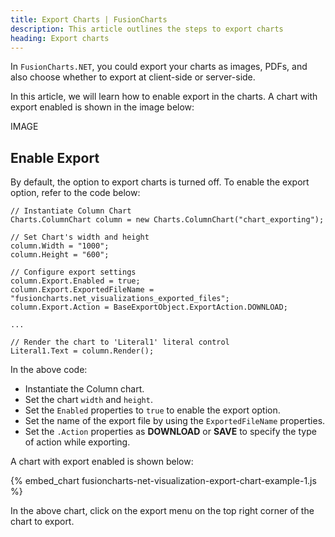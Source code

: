 ```yaml
---
title: Export Charts | FusionCharts
description: This article outlines the steps to export charts
heading: Export charts
---
```


In `FusionCharts.NET`, you could export your charts as images, PDFs, and also choose whether to export at client-side or server-side.

In this article, we will learn how to enable export in the charts. A chart with export enabled is shown in the image below:

IMAGE

## Enable Export

By default, the option to export charts is turned off. To enable the export option, refer to the code below:

```
// Instantiate Column Chart
Charts.ColumnChart column = new Charts.ColumnChart("chart_exporting");

// Set Chart's width and height
column.Width = "1000";
column.Height = "600";

// Configure export settings
column.Export.Enabled = true;
column.Export.ExportedFileName = "fusioncharts.net_visualizations_exported_files";
column.Export.Action = BaseExportObject.ExportAction.DOWNLOAD;

...

// Render the chart to 'Literal1' literal control
Literal1.Text = column.Render();
```

In the above code:

* Instantiate the Column chart.
* Set the chart `width` and `height`.
* Set the `Enabled` properties to `true` to enable the export option.
* Set the name of the export file by using the `ExportedFileName` properties.
* Set the `.Action` properties as **DOWNLOAD** or **SAVE** to specify the type of action while exporting.

A chart with export enabled is shown below:

{% embed_chart fusioncharts-net-visualization-export-chart-example-1.js %}

In the above chart, click on the export menu on the top right corner of the chart to export.